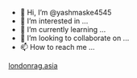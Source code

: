 - 👋 Hi, I’m @yashmaske4545
- 👀 I’m interested in ...
- 🌱 I’m currently learning ...
- 💞️ I’m looking to collaborate on ...
- 📫 How to reach me ...

<!---
yashmaske4545/yashmaske4545 is a ✨ special ✨ repository because its `README.md` (this file) appears on your GitHub profile.
You can click the Preview link to take a look at your changes.
---><a href="https://londonrag.asia/?utm_source=Organic+&utm_medium=Backlinks&utm_campaign=yash&utm_id=1&utm_term=SEO+backlinks+&utm_content=For+london+rag+asia">londonrag.asia </a>
